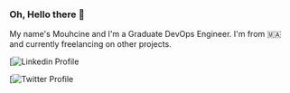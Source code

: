 ### Oh, Hello there 👋

<!--
**Crushoverride007/Crushoverride007** is a ✨ _special_ ✨ repository because its `README.md` (this file) appears on your GitHub profile.

Here are some ideas to get you started:

- 🔭 I’m currently working on ...
- 🌱 I’m currently learning ...
- 👯 I’m looking to collaborate on ...
- 🤔 I’m looking for help with ...
- 💬 Ask me about ...
- 📫 How to reach me: ...
- 😄 Pronouns: ...
- ⚡ Fun fact: ...
-->


My name's Mouhcine and I'm a Graduate DevOps Engineer. I'm from 🇲🇦 and currently freelancing on other projects.

[![Linkedin Profile](https://img.shields.io/badge/LinkedIn-0077B5?style=for-the-badge&logo=linkedin&logoColor=white)

[![Twitter Profile](https://img.shields.io/badge/Twitter-1DA1F2?style=for-the-badge&logo=twitter&logoColor=white)


